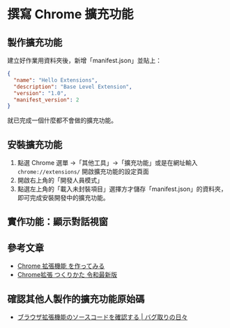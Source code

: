 # 撰寫 Chrome 擴充功能

## 製作擴充功能

建立好作業用資料夾後，新增「manifest.json」並貼上：

```json
{
  "name": "Hello Extensions",
  "description": "Base Level Extension",
  "version": "1.0",
  "manifest_version": 2
}
```

就已完成一個什麼都不會做的擴充功能。

## 安裝擴充功能

1. 點選 Chrome 選單 →「其他工具」→「擴充功能」或是在網址輸入 `chrome://extensions/` 開啟擴充功能的設定頁面
2. 開啟右上角的「開發人員模式」
3. 點選左上角的「載入未封裝項目」選擇方才儲存「manifest.json」的資料夾，即可完成安裝開發中的擴充功能。

## 實作功能：顯示對話視窗

## 參考文章

- [Chrome 拡張機能 を作ってみる](https://noitalog.tokyo/chrome-extensions/)
- [Chrome拡張 つくりかた 令和最新版](https://r7kamura.com/articles/2022-05-07-chrome-extension-dev-2022)

## 確認其他人製作的擴充功能原始碼

- [ブラウザ拡張機能のソースコードを確認する | バグ取りの日々](https://www.bugbugnow.net/2021/06/sourcecode-for-extension.html?m=1)
